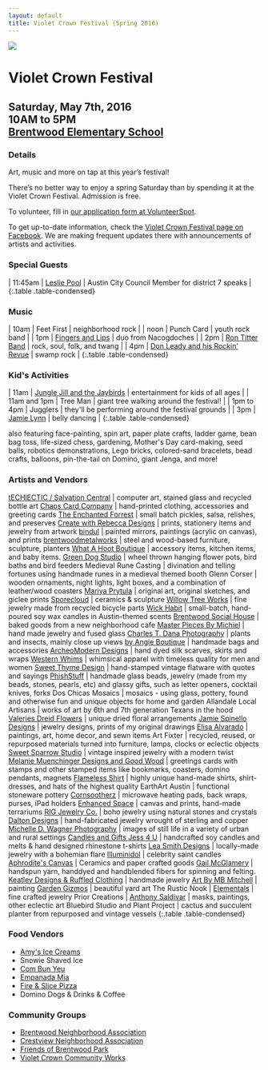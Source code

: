 ```yaml
---
layout: default
title: Violet Crown Festival (Spring 2016)
---
```

<div class="container">
	<div class="row">
		<div class="col-md-2"><img src="img/VCF_Logo_2014_sm.png" class="img-responsive"></div>
		<div class="col-md-6">
			<h1>Violet Crown Festival</h1>
			<h2>
				Saturday, May 7th, 2016 <br>
				10AM to 5PM <br>
				<a href="https://goo.gl/maps/xov1S">Brentwood Elementary School</a>
			</h2>
		</div>
	</div>
</div>

### Details

Art, music and more on tap at this year’s festival!

There’s no better way to enjoy a spring Saturday than by spending it at the
Violet Crown Festival. Admission is free.

To volunteer, fill in [our application form at VolunteerSpot](http://vols.pt/3X4ytW).

To get up-to-date information, check the [Violet Crown Festival page on Facebook](https://www.facebook.com/VioletCrownFestival).
We are making frequent updates there with announcements of artists and activities.

### Special Guests

| 11:45am | [Leslie Pool](http://www.austintexas.gov/department/district-7) | Austin City Council Member for district 7 speaks |
{:.table .table-condensed}

### Music

| 10am | Feet First | neighborhood rock |
| noon | Punch Card | youth rock band |
|  1pm | [Fingers and Lips](https://www.facebook.com/Fingers-and-Lips-137054729681977) | duo from Nacogdoches |
|  2pm | [Ron Titter Band](https://www.facebook.com/RonTitterBand/) | rock, soul, folk, and twang |
|  4pm | [Don Leady and his Rockin' Revue](http://www.donleady.com/) | swamp rock |
{:.table .table-condensed}

### Kid's Activities

| 11am | [Jungle Jill and the Jaybirds](http://www.myspace.com/junglejilljaybirds) | entertainment for kids of all ages |
| 11am and 1pm | Tree Man | giant tree walking around the festival! |
| 1pm to 4pm | Jugglers | they'll be performing around the festival grounds |
|  3pm | [Jamie Lynn](http://www.jamielynnbellydance.com/) | belly dancing |
{:.table .table-condensed}

also featuring face-painting, spin art, paper plate crafts, ladder game, bean bag toss,
life-sized chess, gardening, Mother's Day card-making, seed balls, robotics demonstrations,
Lego bricks, colored-sand bracelets, bead crafts, balloons, pin-the-tail on Domino, giant
Jenga, and more!

### Artists and Vendors

[tECHlECTIC / Salvation Central](http://techlectic.com/) | computer art, stained glass and recycled bottle art
[Chaos Card Company](facebook.com/chaoscardcompany)	| hand-printed clothing, accessories and greeting cards
[The Enchanted Forrest](https://www.facebook.com/EnchantedForrest) | small batch pickles, salsa, relishes, and preserves
[Create with Rebecca Designs](http://www.createwithrebecca.com/) | prints, stationery items and jewelry from artwork
[bindul](https://www.etsy.com/shop/bindu1) | painted mirrors, paintings (acrylic on canvas), and prints
[brentwoodmetalworks](https://www.facebook.com/BrentwoodMetalWorks/) | steel and wood-based furniture, sculpture, planters
[What A Hoot Boutique](https://www.facebook.com/whatahootboutique) | accessory items, kitchen items, and baby items.
[Green Dog Studio](http://www.greendogstudioart.com/) | wheel thrown hanging flower pots, bird baths and bird feeders
Medieval Rune Casting | divination and telling fortunes using handmade runes in a medieval themed booth
Glenn Corser | wooden ornaments, night lights, light boxes, and a combination of leather/wood coasters
[Mariya Prytula](http://www.mvprytula.com/) | original art, original sketches, and giclee prints
[Sporecloud](http://www.sporecloud.com/) | ceramics & sculpture
[Willow Tree Works](https://www.etsy.com/shop/Willowtreework) | fine jewelry made from recycled bicycle parts
[Wick Habit](https://www.etsy.com/shop/wickhabit/) | small-batch, hand-poured soy wax candles in Austin-themed scents
[Brentwood Social House](www.brentwoodsocial.com) | baked goods from a new neighborhood cafe
[Master Pieces By Michiel](http://www.masterpiecesbymichiel.com/) | hand made jewelry and fused glass
[Charles T. Dana Photography](http://charlestdana.com/) | plants and insects, mainly close up views
[by Angie Boutique](https://www.etsy.com/shop/byangieboutique) | handmade bags and accessories
[ArcheoModern Designs](www.archeomoderndesigns.com) | hand dyed silk scarves, skirts and wraps
[Western Whims](https://www.westernwhims.com/) | whimsical apparel with timeless quality for men and women
[Sweet Thyme Design](http://www.sweetthymedsgn.com/) | hand-stamped vintage flatware with quotes and sayings
[PhishStuff](http://www.phishstuff.com/phishstuff/) | handmade glass beads, jewelry (made from my beads, stones, pearls, etc) and glassy gifts, such as letter openers, cocktail knives, forks
Dos Chicas Mosaics | mosaics - using glass, pottery, found and otherwise fun and unique objects for home and garden
Allandale Local Artisans | works of art by 6th and 7th generation Texans in the hood
[Valeries Dreid Flowers](http://www.valeriesdriedflowers.com/) | unique dried floral arrangements
[Jamie Spinello Designs](http://www.JamieSpinello.com) | jewelry designs,  prints of my original drawings
[Elisa Alvarado](https://www.etsy.com/shop/elisaalvarado) | paintings, art, home decor, and sewn items
Art Fixter | recycled, reused, or repurposed materials turned into furniture, lamps, clocks or eclectic objects
[Sweet Sparrow Studio](http://www.sweetsparrowstudio.com/) | vintage inspired jewelry with a modern twist
[Melanie Muenchinger Designs and Good Wood](http://melaniemuenchinger.blogspot.com/) | greetings cards with stamps and other stamped items like bookmarks, coasters, domino pendants, magnets
[Flameless Shirt](https://www.etsy.com/shop/flamelessshirt/) | highly unique hand-made shirts, shirt-dresses, and hats of the highest quality
EarthArt Austin | functional stoneware pottery
[Cornsootherz](http://www.cornsootherz.artfire.com) | microwave heating pads, back wraps, purses, iPad holders
[Enhanced Space](http://www.enhancedspace.com/) | canvas and prints, hand-made terrariums
[RIG Jewelry Co.](https://www.etsy.com/shop/rigjewelryco) | boho jewelry using natural stones and crystals
[Dalton Designs](http://daltondesignsonline.com/) | hand-fabricated jewelry wrought of sterling and copper
[Michelle D. Wagner Photography](https://society6.com/michelledwagnerphotography) | images of still life in a variety of urban and rural settings
[Candles and Gifts Jess 4 U](http://www.candlesandgiftsjess4u.com/) | handcrafted soy candles and melts & hand designed rhinestone t-shirts
[Lea Smith Designs](https://www.facebook.com/Leeestadesigns/) | locally-made jewelry with a bohemian flare
[Illuminidol](http://www.illuminidol.com/) | celebrity saint candles
[Aphrodite's Canvas](http://aphroditescanvas.com/) | Ceramics and paper crafted goods
[Gail McGlamery](https://www.gailmcglamery.com/) | handspun yarn, handdyed and handblended fibers for spinning and felting.
[Keatley Designs & Ruffled Clothing](http://keatleydesigns.com/) | handmade jewelry
[Art By MB Mitchell](https://www.instagram.com/artbymbmitchell/) | painting
[Garden Gizmos](https://www.facebook.com/gardengizmos.org) | beautiful yard art
The Rustic Nook |
[Elementals](https://www.facebook.com/elementals.austin) | fine crafted jewelry
Prior Creations |
[Anthony Saldivar](https://www.etsy.com/shop/AnthonySaldivar) | masks, paintings, other eclectic art
Bluebird Studio and Plant Project | cactus and succulent planter from repurposed and vintage vessels
{:.table .table-condensed}

### Food Vendors

* [Amy's Ice Creams](http://www.amysicecreams.com/)
* Snowie Shaved Ice
* [Com Bun Yeu](http://www.combunyeu.com/)
* [Empanada Mia](https://www.facebook.com/empanada.mia.austin/)
* [Fire & Slice Pizza](http://www.fireandsliceaustin.com/)
* Domino Dogs & Drinks & Coffee

### Community Groups

* [Brentwood Neighborhood Association](brentwoodaustin.blogspot.com)
* [Crestview Neighborhood Association](http://www.crestviewna.org/)
* [Friends of Brentwood Park](https://www.fobp.info/)
* [Violet Crown Community Works](http://violetcrowncommunity.com/about/)

